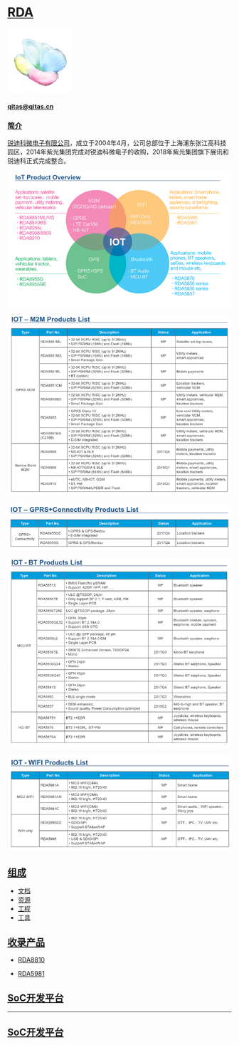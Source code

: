 ﻿# [RDA](https://github.com/sochub/RDA) 
[![sites](SoC/SoC.png)](http://www.qitas.cn) 
####  qitas@qitas.cn
### [简介](https://github.com/sochub/RDA/wiki)

[锐迪科微电子有限公司](http://www.unisoc.com/)，成立于2004年4月，公司总部位于上海浦东张江高科技园区，2014年紫光集团完成对锐迪科微电子的收购，2018年紫光集团旗下展讯和锐迪科正式完成整合。

![alt text](docs/Overview.png)

![alt text](docs/M2M.png)

![alt text](docs/GPRS.png)

![alt text](docs/BT.png)

![alt text](docs/WIFI.png)

## [组成](https://github.com/sochub/RDA)

- [文档](docs/)
- [资源](src/)
- [工程](project/)
- [工具](tools/)

## [收录产品](https://github.com/sochub/RDA) 

- [RDA8810](https://github.com/sochub/RDA8810.git)

- [RDA5981](https://github.com/sochub/RDA5981.git) 

##  [SoC开发平台](http://www.qitas.cn)  


---

##  [SoC开发平台](http://www.qitas.cn)   



